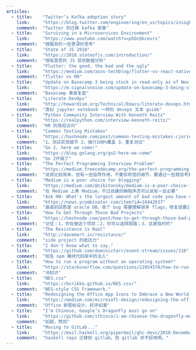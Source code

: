 ```yaml
---
articles:
  - title:    "Twitter’s Kafka adoption story"
    link:     "https://blog.twitter.com/engineering/en_us/topics/insights/2018/twitters-kafka-adoption-story.html"
    comment:  "Twitter 的迁移 kafka 故事"
  - title:    "Surviving in a Microservices Environment"
    link:     "https://www.youtube.com/watch?v=phOcQkcexrs"
    comment:  "微服务的一些更深的思考"
  - title:    "State of JS 2018"
    link:     "https://2018.stateofjs.com/introduction/"
    comment:  "很有意思的 JS 现状数据分析"
  - title:    "Flutter: the good, the bad and the ugly"
    link:     "https://medium.com/asos-techblog/flutter-vs-react-native-for-ios-android-app-development-c41b4e038db9"
    comment:  "flutter vs RN"
  - title:    "Update on Basecamp 3 being stuck in read-only as of Nov 8, 12:41pm CST"
    link:     "https://m.signalvnoise.com/update-on-basecamp-3-being-stuck-in-read-only-as-of-nov-8-9-22am-cst-c41df1a58352"
    comment:  "Basecamp 事故复盘"
  - title:    "Literate DevOps"
    link:     "http://howardism.org/Technical/Emacs/literate-devops.html"
    comment:  "类似 jupyter notebook 一样的 devops 文本 guide"
  - title:    "Python Community Interview With Kenneth Reitz"
    link:     "https://realpython.com/interview-kenneth-reitz/"
    comment:  "KR 的简短访问"
  - title:    "Common Testing Mistakes"
    link:     "https://hashnode.com/post/common-testing-mistakes-cjorie5yl002owqs2btq33r9l"
    comment:  "1，测试实现细节 2，强行100%覆盖 3，重复测试"
  - title:    "Go 2, here we come!"
    link:     "https://blog.golang.org/go2-here-we-come"
    comment:  "Go 2开搞了"
  - title:    "The Perfect Programming Interview Problem"
    link:     "https://medium.freecodecamp.org/the-perfect-programming-interview-problem-8431cdeab2a7"
    comment:  "说得比较简单，但有一些指导作用，不要扣奇怪的细节，要通过一些题目考察综合素质"
  - title:    "Medium is a poor choice for blogging"
    link:     "https://medium.com/@nikitonsky/medium-is-a-poor-choice-for-blogging-bb0048d19133"
    comment:  "在 Medium 上黑 Medium，不过自建的确程序员可以说有一定必要"
  - title:    "Ask HN: What's the largest amount of bad code you have ever seen work?"
    link:     "https://news.ycombinator.com/item?id=18442637"
    comment:  "最高的回答是 oracle DB，改个 bug 需要理解很多 flags，修复就要2周，跑测试要30小时，可能会引发100-1000多个测试 case 出错。完全修复小 bug 可能需要2年。开发 feature 就更加恐怖。"
  - title:    "How To Get Through Those Bad Projects"
    link:     "https://hashnode.com/post/how-to-get-through-those-bad-projects-cjoptpb0i000ah8s1rfhzqscq"
    comment:  "记住：1，你在做这个项目；2，你可以选择跑路；3，这是临时的"
  - title:    "The Resistance is Real"
    link:     "http://davemart.in/resistance/"
    comment:  "side project 的抵抗力"
  - title:    "I don't know what to say."
    link:     "https://github.com/dominictarr/event-stream/issues/116"
    comment:  "知名 npm 模块代码库中的注入"
  - title:    "How to run a program without an operating system?"
    link:     "https://stackoverflow.com/questions/22054578/how-to-run-a-program-without-an-operating-system/32483545#32483545"
    comment:  "冷知识"
  - title:    "NES.css"
    link:     "https://bcrikko.github.io/NES.css/"
    comment:  "NES-style CSS Framework."
  - title:    "Redesigning the Office App Icons to Embrace a New World of Work"
    link:     "https://medium.com/microsoft-design/redesigning-the-office-app-icons-to-embrace-a-new-world-of-work-91d72608ee8f"
    comment:  "Office 新图标设计，好评如潮"
  - title:    "I’m Chinese, Google’s DragonFly must go on"
    link:     "https://github.com/ithinco/i-am-chinese-the-dragonfly-must-go-on"
    comment:  "如题，赞同"
  - title:    "Moving to GitLab..."
    link:     "https://mail.haskell.org/pipermail/ghc-devs/2018-December/016613.html"
    comment:  "haskell repo 迁移到 gitlab。但 gitlab 并不好用啊。"
---
```

